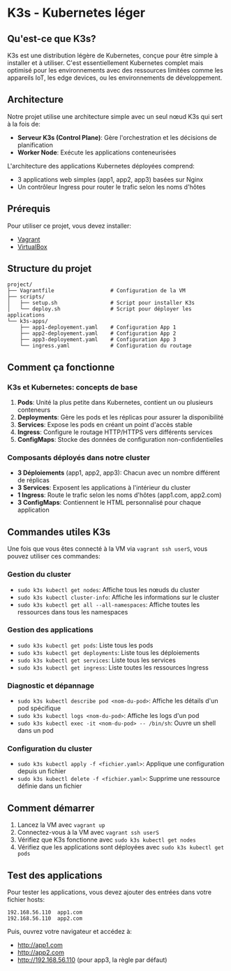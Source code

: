 # K3s - Kubernetes léger

## Qu'est-ce que K3s?

K3s est une distribution légère de Kubernetes, conçue pour être simple à installer et à utiliser. C'est essentiellement Kubernetes complet mais optimisé pour les environnements avec des ressources limitées comme les appareils IoT, les edge devices, ou les environnements de développement.

## Architecture

Notre projet utilise une architecture simple avec un seul nœud K3s qui sert à la fois de:

- **Serveur K3s (Control Plane)**: Gère l'orchestration et les décisions de planification
- **Worker Node**: Exécute les applications conteneurisées

L'architecture des applications Kubernetes déployées comprend:

- 3 applications web simples (app1, app2, app3) basées sur Nginx
- Un contrôleur Ingress pour router le trafic selon les noms d'hôtes

## Prérequis

Pour utiliser ce projet, vous devez installer:

- [Vagrant](https://developer.hashicorp.com/vagrant/install)
- [VirtualBox](https://www.virtualbox.org/wiki/Downloads)

## Structure du projet

```none
project/
├── Vagrantfile                  # Configuration de la VM
├── scripts/
│   ├── setup.sh                 # Script pour installer K3s 
│   └── deploy.sh                # Script pour déployer les applications
└── k3s-apps/
    ├── app1-deployement.yaml    # Configuration App 1
    ├── app2-deployement.yaml    # Configuration App 2
    ├── app3-deployement.yaml    # Configuration App 3
    └── ingress.yaml             # Configuration du routage
```

## Comment ça fonctionne

### K3s et Kubernetes: concepts de base

1. **Pods**: Unité la plus petite dans Kubernetes, contient un ou plusieurs conteneurs
2. **Deployments**: Gère les pods et les réplicas pour assurer la disponibilité
3. **Services**: Expose les pods en créant un point d'accès stable
4. **Ingress**: Configure le routage HTTP/HTTPS vers différents services
5. **ConfigMaps**: Stocke des données de configuration non-confidentielles

### Composants déployés dans notre cluster

- **3 Déploiements** (app1, app2, app3): Chacun avec un nombre différent de réplicas
- **3 Services**: Exposent les applications à l'intérieur du cluster
- **1 Ingress**: Route le trafic selon les noms d'hôtes (app1.com, app2.com)
- **3 ConfigMaps**: Contiennent le HTML personnalisé pour chaque application

## Commandes utiles K3s

Une fois que vous êtes connecté à la VM via `vagrant ssh userS`, vous pouvez utiliser ces commandes:

### Gestion du cluster

- `sudo k3s kubectl get nodes`: Affiche tous les nœuds du cluster
- `sudo k3s kubectl cluster-info`: Affiche les informations sur le cluster
- `sudo k3s kubectl get all --all-namespaces`: Affiche toutes les ressources dans tous les namespaces

### Gestion des applications

- `sudo k3s kubectl get pods`: Liste tous les pods
- `sudo k3s kubectl get deployments`: Liste tous les déploiements
- `sudo k3s kubectl get services`: Liste tous les services
- `sudo k3s kubectl get ingress`: Liste toutes les ressources Ingress

### Diagnostic et dépannage

- `sudo k3s kubectl describe pod <nom-du-pod>`: Affiche les détails d'un pod spécifique
- `sudo k3s kubectl logs <nom-du-pod>`: Affiche les logs d'un pod
- `sudo k3s kubectl exec -it <nom-du-pod> -- /bin/sh`: Ouvre un shell dans un pod

### Configuration du cluster

- `sudo k3s kubectl apply -f <fichier.yaml>`: Applique une configuration depuis un fichier
- `sudo k3s kubectl delete -f <fichier.yaml>`: Supprime une ressource définie dans un fichier

## Comment démarrer

1. Lancez la VM avec `vagrant up`
2. Connectez-vous à la VM avec `vagrant ssh userS`
3. Vérifiez que K3s fonctionne avec `sudo k3s kubectl get nodes`
4. Vérifiez que les applications sont déployées avec `sudo k3s kubectl get pods`

## Test des applications

Pour tester les applications, vous devez ajouter des entrées dans votre fichier hosts:

```none
192.168.56.110  app1.com
192.168.56.110  app2.com
```

Puis, ouvrez votre navigateur et accédez à:

- http://app1.com
- http://app2.com
- http://192.168.56.110 (pour app3, la règle par défaut)